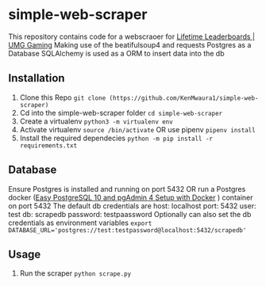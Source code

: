 # simple-web-scraper

This repository contains code for a webscraoer for [Lifetime Leaderboards \| UMG Gaming](https://www.umggaming.com/leaderboards)
Making use of the beatifulsoup4 and requests
Postgres as a Database
SQLAlchemy is used as a ORM to insert data into the db

## Installation

1. Clone this Repo
`git clone (https://github.com/KenMwaura1/simple-web-scraper)`
2. Cd into the simple-web-scraper folder
`cd simple-web-scraper`
3. Create a virtualenv
`python3 -m virtualenv env`
4. Activate virtualenv
`source /bin/activate` OR use pipenv `pipenv install`
5. Install the required dependecies
`python -m pip install -r requirements.txt`

## Database

Ensure Postgres is installed and running on port 5432
OR
run a Postgres docker ([Easy PostgreSQL 10 and pgAdmin 4 Setup with Docker](https://info.crunchydata.com/blog/easy-postgresql-10-and-pgadmin-4-setup-with-docker) ) container on port 5432
The default db credentials are host: localhost port: 5432 user: test db: scrapedb password: testpaassword
Optionally can also set the db credentials as environment variables
`export DATABASE_URL='postgres://test:testpassword@localhost:5432/scrapedb'`

## Usage

1. Run the scraper
`python scrape.py`
